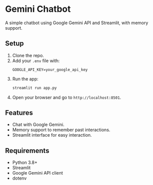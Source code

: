 # Gemini Chatbot

A simple chatbot using Google Gemini API and Streamlit, with memory support.

## Setup

1. Clone the repo.
2. Add your `.env` file with:
    ```plaintext
    GOOGLE_API_KEY=your_google_api_key
    ```
3. Run the app:
    ```bash
    streamlit run app.py
    ```
4. Open your browser and go to `http://localhost:8501`.
## Features
- Chat with Google Gemini.
- Memory support to remember past interactions.
- Streamlit interface for easy interaction.
## Requirements
- Python 3.8+
- Streamlit
- Google Gemini API client
- dotenv